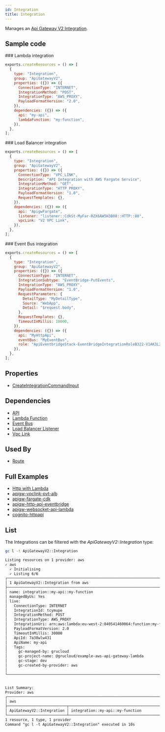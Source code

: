 ```yaml
---
id: Integration
title: Integration
---
```


Manages an [Api Gateway V2 Integration](https://console.aws.amazon.com/apigateway/main/apis).

## Sample code

### Lambda integration

```js
exports.createResources = () => [
  {
    type: "Integration",
    group: "ApiGatewayV2",
    properties: ({}) => ({
      ConnectionType: "INTERNET",
      IntegrationMethod: "POST",
      IntegrationType: "AWS_PROXY",
      PayloadFormatVersion: "2.0",
    }),
    dependencies: ({}) => ({
      api: "my-api",
      lambdaFunction: "my-function",
    }),
  },
];
```

### Load Balancer integration

```js
exports.createResources = () => [
  {
    type: "Integration",
    group: "ApiGatewayV2",
    properties: ({}) => ({
      ConnectionType: "VPC_LINK",
      Description: "API Integration with AWS Fargate Service",
      IntegrationMethod: "GET",
      IntegrationType: "HTTP_PROXY",
      PayloadFormatVersion: "1.0",
      RequestTemplates: {},
    }),
    dependencies: ({}) => ({
      api: "ApigwFargate",
      listener: "listener::CdkSt-MyFar-RZX6AW5H3B08::HTTP::80",
      vpcLink: "V2 VPC Link",
    }),
  },
];
```

### Event Bus integration

```js
exports.createResources = () => [
  {
    type: "Integration",
    group: "ApiGatewayV2",
    properties: ({}) => ({
      ConnectionType: "INTERNET",
      IntegrationSubtype: "EventBridge-PutEvents",
      IntegrationType: "AWS_PROXY",
      PayloadFormatVersion: "1.0",
      RequestParameters: {
        DetailType: "MyDetailType",
        Source: "WebApp",
        Detail: "$request.body",
      },
      RequestTemplates: {},
      TimeoutInMillis: 10000,
    }),
    dependencies: ({}) => ({
      api: "MyHttpApi",
      eventBus: "MyEventBus",
      role: "ApiEventbridgeStack-EventBridgeIntegrationRoleB322-V1AK3L262GGK",
    }),
  },
];
```

## Properties

- [CreateIntegrationCommandInput](https://docs.aws.amazon.com/AWSJavaScriptSDK/v3/latest/clients/client-apigatewayv2/interfaces/createintegrationcommandinput.html)

## Dependencies

- [API](./Api.md)
- [Lambda Function](../Lambda/Function.md)
- [Event Bus](../CloudWatchEvents/EventBus.md)
- [Load Balancer Listener](../ElasticLoadBalancingV2/Listener.md)
- [Vpc Link](./VpcLink.md)

## Used By

- [Route](./Route.md)

## Full Examples

- [Http with Lambda](https://github.com/grucloud/grucloud/tree/main/examples/aws/ApiGatewayV2/http-lambda)
- [apigw-vpclink-pvt-alb](https://github.com/grucloud/grucloud/tree/main/examples/aws/serverless-patterns/apigw-vpclink-pvt-alb)
- [apigw-fargate-cdk](https://github.com/grucloud/grucloud/tree/main/examples/aws/serverless-patterns/apigw-fargate-cdk)
- [apigw-http-api-eventbridge](https://github.com/grucloud/grucloud/tree/main/examples/aws/serverless-patterns/apigw-http-api-eventbridge)
- [apigw-websocket-api-lambda](https://github.com/grucloud/grucloud/tree/main/examples/aws/serverless-patterns/apigw-websocket-api-lambda)
- [cognito-httpapi](https://github.com/grucloud/grucloud/tree/main/examples/aws/serverless-patterns/cognito-httpapi)

## List

The Integrations can be filtered with the _ApiGatewayV2::Integration_ type:

```sh
gc l -t ApiGatewayV2::Integration
```

```txt
Listing resources on 1 provider: aws
✓ aws
  ✓ Initialising
  ✓ Listing 6/6
┌────────────────────────────────────────────────────────────────────────────────────┐
│ 1 ApiGatewayV2::Integration from aws                                               │
├────────────────────────────────────────────────────────────────────────────────────┤
│ name: integration::my-api::my-function                                             │
│ managedByUs: Yes                                                                   │
│ live:                                                                              │
│   ConnectionType: INTERNET                                                         │
│   IntegrationId: tcymupe                                                           │
│   IntegrationMethod: POST                                                          │
│   IntegrationType: AWS_PROXY                                                       │
│   IntegrationUri: arn:aws:lambda:eu-west-2:840541460064:function:my-function       │
│   PayloadFormatVersion: 2.0                                                        │
│   TimeoutInMillis: 30000                                                           │
│   ApiId: 7a38wlw431                                                                │
│   ApiName: my-api                                                                  │
│   Tags:                                                                            │
│     gc-managed-by: grucloud                                                        │
│     gc-project-name: @grucloud/example-aws-api-gateway-lambda                      │
│     gc-stage: dev                                                                  │
│     gc-created-by-provider: aws                                                    │
│                                                                                    │
└────────────────────────────────────────────────────────────────────────────────────┘


List Summary:
Provider: aws
┌───────────────────────────────────────────────────────────────────────────────────┐
│ aws                                                                               │
├───────────────────────────┬───────────────────────────────────────────────────────┤
│ ApiGatewayV2::Integration │ integration::my-api::my-function                      │
└───────────────────────────┴───────────────────────────────────────────────────────┘
1 resource, 1 type, 1 provider
Command "gc l -t ApiGatewayV2::Integration" executed in 10s
```

